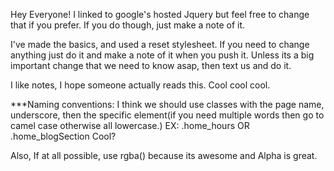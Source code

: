 Hey Everyone! I linked to google's hosted Jquery but feel free to change that if you prefer. If you do though, just make a note of it.

I've made the basics, and used a reset stylesheet. If you need to change anything just do it and make a note of it when you push it. 
	Unless its a big important change that we need to know asap, then text us and do it.

I like notes, I hope someone actually reads this. Cool cool cool.

***Naming conventions:
	I think we should use classes with the page name, underscore, then the specific element(if you need multiple words then go to camel case otherwise all lowercase.)
	EX: .home_hours OR .home_blogSection
	Cool?

Also, If at all possible, use rgba() because its awesome and Alpha is great.